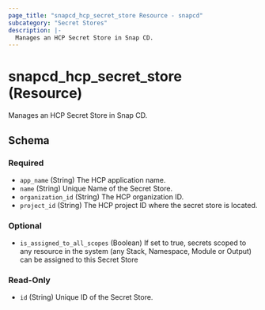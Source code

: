 ```yaml
---
page_title: "snapcd_hcp_secret_store Resource - snapcd"
subcategory: "Secret Stores"
description: |-
  Manages an HCP Secret Store in Snap CD.
---
```


# snapcd_hcp_secret_store (Resource)

Manages an HCP Secret Store in Snap CD.




<!-- schema generated by tfplugindocs -->
## Schema

### Required

- `app_name` (String) The HCP application name.
- `name` (String) Unique Name of the Secret Store.
- `organization_id` (String) The HCP organization ID.
- `project_id` (String) The HCP project ID where the secret store is located.

### Optional

- `is_assigned_to_all_scopes` (Boolean) If set to true, secrets scoped to any resource in the system (any Stack, Namespace, Module or Output) can be assigned to this Secret Store

### Read-Only

- `id` (String) Unique ID of the Secret Store.
